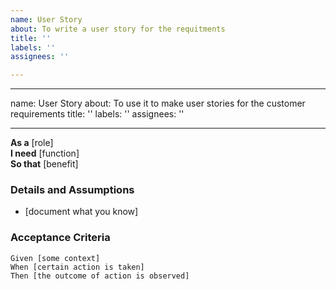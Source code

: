 ```yaml
---
name: User Story
about: To write a user story for the requitments
title: ''
labels: ''
assignees: ''

---
```


---
name: User Story
about: To use it to make user stories for the customer requirements
title: ''
labels: ''
assignees: ''

---

**As a** [role]  
 **I need** [function]  
 **So that** [benefit]  
   
 ### Details and Assumptions
 * [document what you know]
   
 ### Acceptance Criteria  
   
 ```gherkin
 Given [some context]
 When [certain action is taken]
 Then [the outcome of action is observed]
 ```
